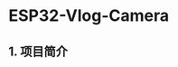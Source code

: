 # ESP32-Vlog-Camera

## 1. 项目简介










<!-- esp32-mpu6050参考
https://randomnerdtutorials.com/esp32-mpu-6050-accelerometer-gyroscope-arduino/ -->

<!-- ffmpeg -r 5 -i video.mjpeg -vf "vflip,hflip" -c:v libx264 output.mp4 -->

<!-- git submodule add https://github.com/14790897/ESP32-Vlog-Camera.git ESP32-Vlog-Camera -->